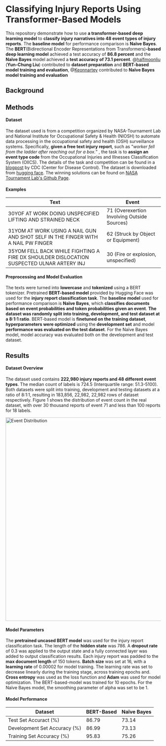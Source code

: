 # Classifying Injury Reports Using Transformer-Based Models
This repository demonstrate how to use **a transformer-based deep learning model** to **classify injury narratives into 48 event types of injury reports**. The **baseline model** for performance comparison is **Naïve Bayes**. The **BERT**(Bidirectional Encoder Representations from Transformers)**-based deep learning model** achieved a test accuracy of **86.8 percent** and the **Naïve Bayes** model achieved a **test accuracy of 73.1 percent**. @[halfmoonliu](https://github.com/halfmoonliu) (**Yun-Chung Liu**) contributed to **dataset preparation** and **BERT-based model training and evaluation**, @[Keonnartey](https://github.com/Keonnartey) contributed to **Naïve Bayes model training and evaluation**

## Background

## Methods

#### Dataset
The dataset used is from a competition organized by NASA-Tournament Lab and National Institute for Occupational Safety & Health (NIOSH) to automate data processing in the occupational safety and health (OSH) surveillance systems. Specifically, **given a free text injury report**, such as "*worker fell from the ladder after reaching out for a box.*” , the task is to **assign an event type code** from the Occupational Injuries and Illnesses Classification System (OIICS). The details of the task and competition can be found in a [blogpost](https://blogs.cdc.gov/niosh-science-blog/2020/02/26/ai-crowdsourcing/) by CDC (Center for Disease Control). The dataset is downloaded from [hugging face](https://huggingface.co/datasets/mayerantoine/injury-narrative-coding). The winning solutions can be found on [NASA Tournament Lab's Github Page](https://github.com/NASA-Tournament-Lab/CDC-NLP-Occ-Injury-Coding).

#### Examples

| Text | Event |
|---|---|
| 30YOF AT WORK DOING UNSPECIFIED LIFTING AND STRAINED NECK | 71 (Overexertion Involving Outside Sources) |
| 31YOM AT WORK USING A NAIL GUN AND SHOT SELF IN THE FINGER WITH A NAIL PW FINGER | 62 (Struck by Object or Equipment) |
| 35YOM FELL BACK WHILE FIGHTING A FIRE DX SHOULDER DISLOCATION SUSPECTED ULNAR ARTERY INJ | 30 (Fire or explosion, unspecified) |

#### Preprocessing and Model Evaluation

The texts were turned into **lowercase** and **tokenized** using a BERT tokenizer. Pretrained **BERT-based model** provided by Hugging Face was used for the **injury report classification task**. The **baseline model** used for performance comparison is **Naïve Bayes**, which **classifies documents based on event probabilities and token probabilities given an event**. **The dataset was randomly split into training, development, and test dataset at a 8:1:1 ratio**.  BERT-based model is **finetuned on the training dataset**, **hyperparameters were optimized** using the **development set** and model **performance was evaluated on the test dataset**. For the Naïve Bayes model, model accuracy was evaluated both on the development and test dataset. 

## Results

#### Dataset Overview

The dataset used contains **222,980 injury reports and 48 different event types**. The median count of labels is 724.5 (Interquartile range: 51.3-5100). Both datasets were split into training, development and testing datasets at a ratio of 8:1:1, resulting in 183,856, 22,982, 22,982 rows of dataset respectively. Figure 1 shows the distribution of event count in the real dataset, with over 30 thousand reports of event 71 and less than 100 reports for 18 labels. 

<img width="661" alt="Event Distribution" src="https://github.com/halfmoonliu/InjuryNoteLabel/assets/46064664/ca8bc831-1ead-466c-a4ed-90a2d5f728bf">


#### Model Parameters

The **pretrained uncased BERT model** was used for the injury report classification task. The length of the **hidden state** was 786. A **dropout rate** of 0.3 was applied to the output state and a fully connected layer was added to output classification results. Each injury report was padded to the **max document length** of 150 tokens. **Batch size** was set at 16, with a **learning rate** of 0.00002 for model training. The learning rate was set to decrease linearly during the training stage, across training epochs and. **Cross entropy** was used as the loss function and **Adam** was used for model optimization. The BERT-based-model was trained for 10 epochs. For the Naïve Bayes model, the smoothing parameter of alpha was set to be 1. 

#### Model Performance

| Dataset | BERT-Based | Naïve Bayes | 
|---|---|---|
| Test Set Accuract (%) | 86.79 | 73.14 |
| Development Set Accuracy (%) | 86.99 | 73.13 |
| Training Set Accuracy (%) | 95.83 | 75.26  |
